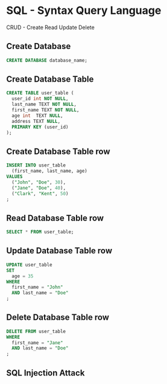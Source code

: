 
# SQL - Syntax Query Language

CRUD - Create Read Update Delete

## Create Database

```sql
CREATE DATABASE database_name;
```

## Create Database Table

```sql
CREATE TABLE user_table (
  user_id int NOT NULL,
  last_name TEXT NOT NULL,
  first_name TEXT NOT NULL,
  age int  TEXT NULL,
  address TEXT NULL,
  PRIMARY KEY (user_id)
);
```

## Create Database Table row

```sql
INSERT INTO user_table
  (first_name, last_name, age)
VALUES
  ("John", "Doe", 30),
  ("Jane", "Doe", 40),
  ("Clark", "Kent", 50)
;
```

## Read Database Table row

```sql
SELECT * FROM user_table;
```

## Update Database Table row

```sql
UPDATE user_table
SET
  age = 35
WHERE
  first_name = "John"
  AND last_name = "Doe"
;
```

## Delete Database Table row

```sql
DELETE FROM user_table
WHERE
  first_name = "Jane"
  AND last_name = "Doe"
;
```

## SQL Injection Attack

